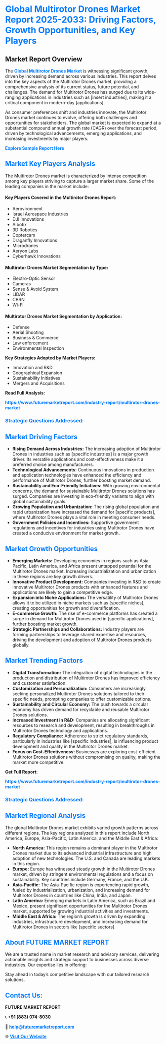 <h1 style="color: #007BFF;">Global Multirotor Drones Market Report 2025-2033: Driving Factors, Growth Opportunities, and Key Players</h1>

<section id="overview">
<h2>Market Report Overview</h2>
<p>The <a href="https://www.futuremarketreport.com/industry-report/multirotor-drones-market" style="color: #007BFF; text-decoration: none;"><strong>Global Multirotor Drones Market</strong></a> is witnessing significant growth, driven by increasing demand across various industries. This report delves into the key aspects of the Multirotor Drones market, providing a comprehensive analysis of its current status, future potential, and challenges. The demand for Multirotor Drones has surged due to its wide-ranging applications in industries such as [insert industries], making it a critical component in modern-day [applications].</p>
<p>As consumer preferences shift and industries innovate, the Multirotor Drones market continues to evolve, offering both challenges and opportunities for stakeholders. The global market is expected to expand at a substantial compound annual growth rate (CAGR) over the forecast period, driven by technological advancements, emerging applications, and increasing investments by major players.</p>
</section>

<section id="overview">
<p><a href="https://www.futuremarketreport.com/request-sample/reportId=104658" style="color: #007BFF; text-decoration: none;"><strong>Explore Sample Report Here</strong></a></p>
</section>

<section id="key-players">
<h2 style="color: #007BFF;">Market Key Players Analysis</h2>
<p>The Multirotor Drones market is characterized by intense competition among key players striving to capture a larger market share. Some of the leading companies in the market include:</p>
<h4>Key Players Covered in the Multirotor Drones Report:</h4>
<ul><li>Aerovironment</li><li>Israel Aerospace Industries</li><li>DJI Innovations</li><li>Aibotix</li><li>3D Robotics</li><li>Coptercam</li><li>Draganfly Innovations</li><li>Microdrones</li><li>Aeryon Labs</li><li>Cyberhawk Innovations</li></ul>
<h4>Multirotor Drones Market Segmentation by Type:</h4>
<ul><li>Electro-Optic Sensor</li><li>Cameras</li><li>Sense &amp; Avoid System</li><li>LIDAR</li><li>CBRN</li><li>Wi-Fi</li></ul>

<h4>Multirotor Drones Market Segmentation by Application:</h4>
<ul><li>Defense</li><li>Aerial Shooting</li><li>Business &amp; Commerce</li><li>Law enforcement</li><li>Environmental Inspection</li></ul>
<p><strong>Key Strategies Adopted by Market Players:</strong></p>
<ul>
<li>Innovation and R&D</li>
<li>Geographical Expansion</li>
<li>Sustainability Initiatives</li>
<li>Mergers and Acquisitions</li>
</ul>
</section>

<section>
<p><strong>Read Full Analysis: </strong></p><a href="https://www.futuremarketreport.com/industry-report/multirotor-drones-market" style="color: #007BFF; text-decoration: none;"><strong>https://www.futuremarketreport.com/industry-report/multirotor-drones-market</strong></a>
<h3 style="color: #007BFF;">Strategic Questions Addressed:</h3>
</section>

<section id="driving-factors">
<h2 style="color: #007BFF;">Market Driving Factors</h2>
<ul>
<li><strong>Rising Demand Across Industries:</strong> The increasing adoption of Multirotor Drones in industries such as [specific industries] is a major growth driver. Its versatile applications and cost-effectiveness make it a preferred choice among manufacturers.</li>
<li><strong>Technological Advancements:</strong> Continuous innovations in production and application technologies have enhanced the efficiency and performance of Multirotor Drones, further boosting market demand.</li>
<li><strong>Sustainability and Eco-Friendly Initiatives:</strong> With growing environmental concerns, the demand for sustainable Multirotor Drones solutions has surged. Companies are investing in eco-friendly variants to align with global sustainability goals.</li>
<li><strong>Growing Population and Urbanization:</strong> The rising global population and rapid urbanization have increased the demand for [specific products], where Multirotor Drones plays a vital role in meeting consumer needs.</li>
<li><strong>Government Policies and Incentives:</strong> Supportive government regulations and incentives for industries using Multirotor Drones have created a conducive environment for market growth.</li>
</ul>
</section>

<section id="growth-opportunities">
<h2 style="color: #007BFF;">Market Growth Opportunities</h2>
<ul>
<li><strong>Emerging Markets:</strong> Developing economies in regions such as Asia-Pacific, Latin America, and Africa present untapped potential for the Multirotor Drones market. Increasing industrialization and urbanization in these regions are key growth drivers.</li>
<li><strong>Innovative Product Development:</strong> Companies investing in R&D to create innovative Multirotor Drones products with enhanced features and applications are likely to gain a competitive edge.</li>
<li><strong>Expansion into Niche Applications:</strong> The versatility of Multirotor Drones allows it to be utilized in niche markets such as [specific niches], creating opportunities for growth and diversification.</li>
<li><strong>E-commerce Growth:</strong> The rise of e-commerce platforms has created a surge in demand for Multirotor Drones used in [specific applications], further boosting market growth.</li>
<li><strong>Strategic Partnerships and Collaborations:</strong> Industry players are forming partnerships to leverage shared expertise and resources, driving the development and adoption of Multirotor Drones products globally.</li>
</ul>
</section>

<section id="trending-factors">
<h2 style="color: #007BFF;">Market Trending Factors</h2>
<ul>
<li><strong>Digital Transformation:</strong> The integration of digital technologies in the production and distribution of Multirotor Drones has improved efficiency and customer satisfaction.</li>
<li><strong>Customization and Personalization:</strong> Consumers are increasingly seeking personalized Multirotor Drones solutions tailored to their specific needs, prompting companies to offer customizable options.</li>
<li><strong>Sustainability and Circular Economy:</strong> The push towards a circular economy has driven demand for recyclable and reusable Multirotor Drones solutions.</li>
<li><strong>Increased Investment in R&D:</strong> Companies are allocating significant resources to research and development, resulting in breakthroughs in Multirotor Drones technology and applications.</li>
<li><strong>Regulatory Compliance:</strong> Adherence to strict regulatory standards, particularly in industries like [specific industries], is influencing product development and quality in the Multirotor Drones market.</li>
<li><strong>Focus on Cost-Effectiveness:</strong> Businesses are exploring cost-efficient Multirotor Drones solutions without compromising on quality, making the market more competitive.</li>
</ul>
</section>

<section>
<p><strong>Get Full Report: </strong></p><a href="https://www.futuremarketreport.com/industry-report/multirotor-drones-market" style="color: #007BFF; text-decoration: none;"><strong>https://www.futuremarketreport.com/industry-report/multirotor-drones-market</strong></a>
<h3 style="color: #007BFF;">Strategic Questions Addressed:</h3>
</section>


<section id="regional-analysis">
<h2 style="color: #007BFF;">Market Regional Analysis</h2>
<p>The global Multirotor Drones market exhibits varied growth patterns across different regions. The key regions analyzed in this report include North America, Europe, Asia-Pacific, Latin America, and the Middle East & Africa:</p>
<ul>
<li><strong>North America:</strong> This region remains a dominant player in the Multirotor Drones market due to its advanced industrial infrastructure and high adoption of new technologies. The U.S. and Canada are leading markets in this region.</li>
<li><strong>Europe:</strong> Europe has witnessed steady growth in the Multirotor Drones market, driven by stringent environmental regulations and a focus on sustainability. Key countries include Germany, France, and the U.K.</li>
<li><strong>Asia-Pacific:</strong> The Asia-Pacific region is experiencing rapid growth, fueled by industrialization, urbanization, and increasing demand for Multirotor Drones in countries like China, India, and Japan.</li>
<li><strong>Latin America:</strong> Emerging markets in Latin America, such as Brazil and Mexico, present significant opportunities for the Multirotor Drones market, supported by growing industrial activities and investments.</li>
<li><strong>Middle East & Africa:</strong> The region’s growth is driven by expanding industries, infrastructure development, and increasing demand for Multirotor Drones in sectors like [specific sectors].</li>
</ul>
</section>

<footer>
<h2 style="color: #007BFF;">About FUTURE MARKET REPORT</h2>
<p>We are a trusted name in market research and advisory services, delivering actionable insights and strategic support to businesses across diverse industries. Our expertise lies in offering:</p>

<p>Stay ahead in today’s competitive landscape with our tailored research solutions.</p>

<h2 style="color: #007BFF;">Contact Us:</h2>
<p><strong>FUTURE MARKET REPORT</strong></p>
<p>📞 <strong>+91 (883) 074-8030</strong></p>
<p>📧 <strong><a href="mailto:help@futuremarketreport.com" style="color: #007BFF;">help@futuremarketreport.com</a></strong></p>
<p>🌐 <strong><a href="https://www.futuremarketreport.com/" style="color: #007BFF;">Visit Our Website</a></strong></p>
</footer>